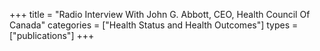 +++
title = "Radio Interview With John G. Abbott, CEO, Health Council Of Canada"
categories = ["Health Status and Health Outcomes"]
types = ["publications"]
+++
